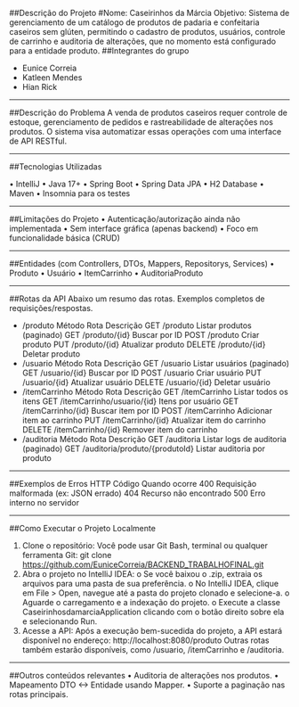 ##Descrição do Projeto
#Nome: Caseirinhos da Márcia
Objetivo: Sistema de gerenciamento de um catálogo de produtos de padaria e confeitaria caseiros sem glúten, permitindo o cadastro de produtos, usuários, controle de carrinho e auditoria de alterações, que no momento está configurado para a entidade produto.
##Integrantes do grupo
* Eunice Correia
* Katleen Mendes
* Hian Rick
________________________________________
##Descrição do Problema
A venda de produtos caseiros requer controle de estoque, gerenciamento de pedidos e rastreabilidade de alterações nos produtos. O sistema visa automatizar essas operações com uma interface de API RESTful.
________________________________________
##Tecnologias Utilizadas

•	IntelliJ
•	Java 17+
•	Spring Boot
•	Spring Data JPA
•	H2 Database
•	Maven
•	Insomnia para os testes
________________________________________
##Limitações do Projeto
•	Autenticação/autorização ainda não implementada
•	Sem interface gráfica (apenas backend)
•	Foco em funcionalidade básica (CRUD)
________________________________________
##Entidades (com Controllers, DTOs, Mappers, Repositorys, Services)
•	Produto
•	Usuário
•	ItemCarrinho
•	AuditoriaProduto
________________________________________
##Rotas da API
Abaixo um resumo das rotas. Exemplos completos de requisições/respostas.
* /produto
Método	Rota	Descrição
GET	/produto	Listar produtos (paginado)
GET	/produto/{id}	Buscar por ID
POST	/produto	Criar produto
PUT	/produto/{id}	Atualizar produto
DELETE	/produto/{id}	Deletar produto
* /usuario
Método	Rota	Descrição
GET	/usuario	Listar usuários (paginado)
GET	/usuario/{id}	Buscar por ID
POST	/usuario	Criar usuário
PUT	/usuario/{id}	Atualizar usuário
DELETE	/usuario/{id}	Deletar usuário
* /itemCarrinho
Método	Rota	Descrição
GET	/itemCarrinho	Listar todos os itens
GET	/itemCarrinho/usuario/{id}	Itens por usuário
GET	/itemCarrinho/{id}	Buscar item por ID
POST	/itemCarrinho	Adicionar item ao carrinho
PUT	/itemCarrinho/{id}	Atualizar item do carrinho
DELETE	/itemCarrinho/{id}	Remover item do carrinho
* /auditoria
Método	Rota	Descrição
GET	/auditoria	Listar logs de auditoria (paginado)
GET	/auditoria/produto/{produtoId}	Listar auditoria por produto
________________________________________
##Exemplos de Erros HTTP
Código	Quando ocorre
400	Requisição malformada (ex: JSON errado)
404	Recurso não encontrado
500	Erro interno no servidor
________________________________________
##Como Executar o Projeto Localmente
1.	Clone o repositório:
Você pode usar Git Bash, terminal ou qualquer ferramenta Git:
git clone https://github.com/EuniceCorreia/BACKEND_TRABALHOFINAL.git
2.	Abra o projeto no IntelliJ IDEA:
o	Se você baixou o .zip, extraia os arquivos para uma pasta de sua preferência.
o	No IntelliJ IDEA, clique em File > Open, navegue até a pasta do projeto clonado e selecione-a.
o	Aguarde o carregamento e a indexação do projeto.
o	Execute a classe CaseirinhosdamarciaApplication clicando com o botão direito sobre ela e selecionando Run.
3.	Acesse a API:
Após a execução bem-sucedida do projeto, a API estará disponível no endereço:
http://localhost:8080/produto
Outras rotas também estarão disponíveis, como /usuario, /itemCarrinho e /auditoria.
________________________________________
##Outros conteúdos relevantes
•	Auditoria de alterações nos produtos.
•	Mapeamento DTO <-> Entidade usando Mapper.
•	Suporte a paginação nas rotas principais.
